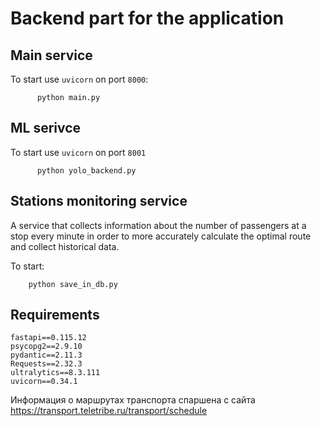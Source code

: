 # Backend part for the application

## Main service
To start use ``uvicorn`` on port ``8000``:
```shell
      python main.py
```

## ML serivce
To start use ``uvicorn`` on port ``8001``
```shell
      python yolo_backend.py
```

## Stations monitoring service
A service that collects information about the number of passengers at a stop every minute in order to more accurately calculate the optimal route and collect historical data.

To start:
```shell
    python save_in_db.py
```

## Requirements
```
fastapi==0.115.12
psycopg2==2.9.10
pydantic==2.11.3
Requests==2.32.3
ultralytics==8.3.111
uvicorn==0.34.1
```

Информация о маршрутах транспорта спаршена с сайта https://transport.teletribe.ru/transport/schedule
